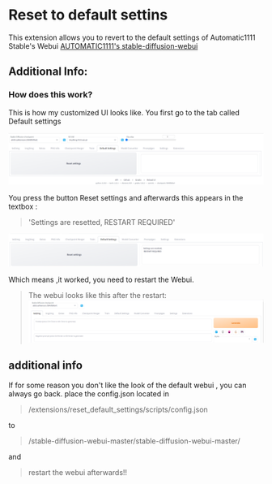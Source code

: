 # Reset to default settins
This extension allows you to revert to the default settings of
Automatic1111 Stable's Webui [AUTOMATIC1111's stable-diffusion-webui](https://github.com/AUTOMATIC1111/stable-diffusion-webui)

## Additional Info:


### How does this work?
This is how my customized UI looks like.
You first go to the tab called Default settings

![example_image](show.png)

You press the button Reset settings and afterwards
this appears in the textbox :
> 'Settings are resetted, RESTART REQUIRED'

![example_image](show2.png)

Which means ,it worked, you need to restart the Webui.

>The webui looks like this after the restart:
> ![example](show3.png)


## additional info
If for some reason you don't like the look
of the default webui , you can always go back.
place the config.json located in
> /extensions/reset_default_settings/scripts/config.json

to

>/stable-diffusion-webui-master/stable-diffusion-webui-master/

and

>restart the webui afterwards!!



